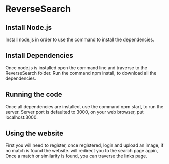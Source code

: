 # ReverseSearch

## Install Node.js
Install node.js in order to use the command to install the dependencies.

## Install Dependencies
Once node.js is installed open the command line and traverse to the ReverseSearch folder.
Run the command npm install, to download all the dependencies.

## Running the code
Once all dependencies are installed, use the command npm start, to run the server.
Server port is defaulted to 3000, on your web browser, put localhost:3000.

## Using the website
First you will need to register, once registered, login and upload an image, if no match is found the website.
will redirect you to the search page again, Once a match or similarity is found, you can traverse the links page.
